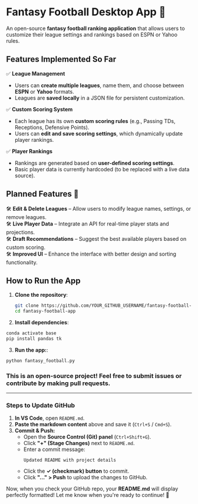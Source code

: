 # **Fantasy Football Desktop App 🏈**  
An open-source **fantasy football ranking application** that allows users to customize their league settings and rankings based on ESPN or Yahoo rules.

## **Features Implemented So Far**
✅ **League Management**  
- Users can **create multiple leagues**, name them, and choose between **ESPN** or **Yahoo** formats.  
- Leagues are **saved locally** in a JSON file for persistent customization.  

✅ **Custom Scoring System**  
- Each league has its own **custom scoring rules** (e.g., Passing TDs, Receptions, Defensive Points).  
- Users can **edit and save scoring settings**, which dynamically update player rankings.  

✅ **Player Rankings**  
- Rankings are generated based on **user-defined scoring settings**.  
- Basic player data is currently hardcoded (to be replaced with a live data source).  

## **Planned Features 🚀**  
🛠 **Edit & Delete Leagues** – Allow users to modify league names, settings, or remove leagues.  
🛠 **Live Player Data** – Integrate an API for real-time player stats and projections.  
🛠 **Draft Recommendations** – Suggest the best available players based on custom scoring.  
🛠 **Improved UI** – Enhance the interface with better design and sorting functionality.  

## **How to Run the App**  
1. **Clone the repository**:  
   ```sh
   git clone https://github.com/YOUR_GITHUB_USERNAME/fantasy-football-app.git
   cd fantasy-football-app
   ```

2. **Install dependencies**:  
```sh
conda activate base
pip install pandas tk
```

3. **Run the app:**:  
```sh
python fantasy_football.py
```


### **This is an open-source project! Feel free to submit issues or contribute by making pull requests.**  

---

### **Steps to Update GitHub**
1. **In VS Code**, open `README.md`.
2. **Paste the markdown content** above and save it (`Ctrl+S` / `Cmd+S`).
3. **Commit & Push:**
   - Open the **Source Control (Git) panel** (`Ctrl+Shift+G`).
   - Click **"+" (Stage Changes)** next to `README.md`.
   - Enter a commit message:  
     ```
     Updated README with project details
     ```
   - Click the **✓ (checkmark) button** to commit.
   - Click **"…" > Push** to upload the changes to GitHub.

Now, when you check your GitHub repo, your **README.md** will display perfectly formatted! Let me know when you're ready to continue! 🚀
